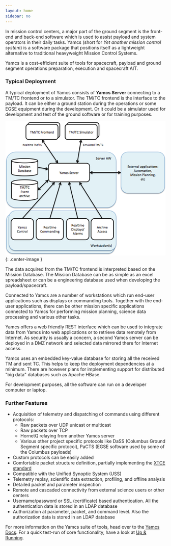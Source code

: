 ```yaml
---
layout: home
sidebar: no
---
```


In mission control centers, a major part of the ground segment is the front-end and back-end software which is used to assist payload and system operators in their daily tasks. Yamcs (short for *Yet another mission control system*) is a software package that positions itself as a lightweight alternative to traditional heavyweight Mission Control Systems.

Yamcs is a cost-efficient suite of tools for spacecraft, payload and ground segment operations preparation, execution and spacecraft AIT.

### Typical Deployment

A typical deployment of Yamcs consists of **Yamcs Server** connecting to a TM/TC frontend or to a simulator. The TM/TC frontend is the interface to the payload. It can be either a ground station during the operations or some EGSE equipment during the development. Or it could be a simulator used for development and test of the ground software or for training purposes.

![Typical Deployment](/assets/typical-deployment.png){: .center-image }

The data acquired from the TM/TC frontend is interpreted based on the Mission Database. The Mission Database can be as simple as an excel spreadsheet or can be a engineering database used when developing the payload/spacecraft.

Connected to Yamcs are a number of workstations which run end-user applications such as displays or commanding tools. Together with the end-user applications, there can be other mission specific applications connected to Yamcs for performing mission planning, science data processing and various other tasks.

Yamcs offers a web friendly REST interface which can be used to integrate data from Yamcs into web applications or to retrieve data remotely from Internet. As security is usually a concern, a second Yamcs server can be deployed in a DMZ network and selected data mirrored there for Internet access.

Yamcs uses an embedded key-value database for storing all the received TM and sent TC. This helps to keep the deployment dependencies at a minimum. There are however plans for implementing support for distributed "big data" databases such as Apache HBase.

For development purposes, all the software can run on a developer computer or laptop.

### Further Features
* Acquisition of telemetry and dispatching of commands using different protocols:
    * Raw packets over UDP unicast or multicast
    * Raw packets over TCP
    * HornetQ relaying from another Yamcs server
    * Various other project specific protocols like DaSS (Columbus Ground Segment specific protocol), PaCTS (EGSE software used by some of the Columbus payloads)
* Custom protocols can be easily added
* Comfortable packet structure definition, partially implementing the [XTCE standard](http://www.xtce.org)
* Compatible with the Unified Synoptic System (USS)
* Telemetry replay, scientific data extraction, profiling, and offline analysis
* Detailed packet and parameter inspection
* Remote and cascaded connectivity from external science users or other centers
* Username/password or SSL (certificate) based authentication. All the authentication data is stored in an LDAP database
* Authorization at parameter, packet, and command level. Also the authorization data is stored in an LDAP database


For more information on the Yamcs suite of tools, head over to the [Yamcs Docs](/docs/). For a quick test-run of core functionality, have a look at [Up & Running](/running/).
